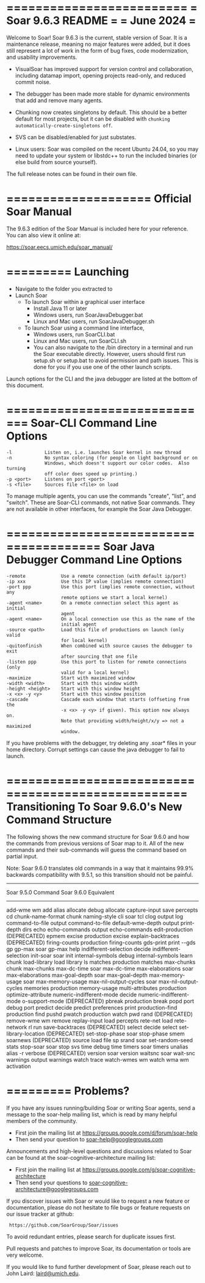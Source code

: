 =========================
=    Soar 9.6.3 README  =
=      June  2024    =
=========================

Welcome to Soar!  Soar 9.6.3 is the current, stable version of Soar. It is a maintenance release, meaning no major features were added, but it does still represent a lot of work in the form of bug fixes, code modernization, and usability improvements.

* VisualSoar has improved support for version control and collaboration, including datamap import, opening projects read-only, and reduced commit noise.

* The debugger has been made more stable for dynamic environments that add and remove many agents.

* Chunking now creates singletons by default. This should be a better default for most projects, but it can
be disabled with `chunking automatically-create-singletons off`.

* SVS can be disabled/enabled for just substates.

* Linux users: Soar was compiled on the recent Ubuntu 24.04, so you may need to update your system or libstdc++ to run the included binaries (or else build from source yourself).

The full release notes can be found in their own file.

====================
Official Soar Manual
====================

The 9.6.3 edition of the Soar Manual is included here for your reference. You can also view it online at:

https://soar.eecs.umich.edu/soar_manual/

=========
Launching
=========

- Navigate to the folder you extracted to
- Launch Soar
  - To launch Soar within a graphical user interface
    - Install Java 11 or later
    - Windows users, run SoarJavaDebugger.bat
    - Linux and Mac users, run SoarJavaDebugger.sh
  - To launch Soar using a command line interface,
    - Windows users, run SoarCLI.bat
    - Linux and Mac users, run SoarCLI.sh
    - You can also navigate to the /bin directory in a terminal and run the Soar executable directly. However, users should first run setup.sh or setup.bat to avoid permission and path issues. This is done for you if you use one of the other launch scripts.

Launch options for the CLI and the java debugger are listed at the bottom of this document.

=============================
Soar-CLI Command Line Options
=============================
    -l            Listen on, i.e. launches Soar kernel in new thread
    -n            No syntax coloring (for people on light background or on
                  Windows, which doesn't support our color codes.  Also turning
                  off color does speed up printing.)
    -p <port>     Listens on port <port>
    -s <file>     Sources file <file> on load

To manage multiple agents, you can use the commands "create", "list", and
"switch".  These are Soar-CLI commands, not native Soar commands.  They are
not available in other interfaces, for example the Soar Java Debugger.

=======================================
Soar Java Debugger Command Line Options
=======================================
    -remote             Use a remote connection (with default ip/port)
    -ip xxx             Use this IP value (implies remote connection)
    -port ppp           Use this port (implies remote connection, without any
                        remote options we start a local kernel)
    -agent <name>       On a remote connection select this agent as initial
                        agent
    -agent <name>       On a local connection use this as the name of the
                        initial agent
    -source <path>      Load this file of productions on launch (only valid
                        for local kernel)
    -quitonfinish       When combined with source causes the debugger to exit
                        after sourcing that one file
    -listen ppp         Use this port to listen for remote connections (only
                        valid for a local kernel)
    -maximize           Start with maximized window
    -width <width>      Start with this window width
    -height <height>    Start with this window height
    -x <x> -y <y>       Start with this window position
    -cascade            Cascade each window that starts (offseting from the
                        -x <x> -y <y> if given). This option now always on.
                        Note that providing width/height/x/y => not a maximized
                        window.

If you have problems with the debugger, try deleting any .soar* files in your
home directory.  Corrupt settings can cause the java debugger to fail to launch.

===================================================
Transitioning To Soar 9.6.0's New Command Structure
===================================================

The following shows the new command structure for Soar 9.6.0 and how the
commands from previous versions of Soar map to it. All of the new commands
and their sub-commands will guess the command based on partial input.

Note:  Soar 9.6.0 translates old commands in a way that it maintains 99.9%
       backwards compatibility with 9.5.1, so this transition should not be
       painful.

------------------                  ---------------------
Soar 9.5.0 Command                  Soar 9.6.0 Equivalent
------------------                  ---------------------
add-wme                             wm add
alias
allocate                            debug allocate
capture-input                       save percepts
cd
chunk-name-format                   chunk naming-style
cli                                 soar tcl
clog                                output log
command-to-file                     output command-to-file
default-wme-depth                   output print-depth
dirs
echo
echo-commands                       output echo-commands
edit-production                     (DEPRECATED)
epmem
excise                              production excise
explain-backtraces                  (DEPRECATED)
firing-counts                       production firing-counts
gds-print                           print --gds
gp
gp-max                              soar gp-max
help
indifferent-selection               decide indifferent-selection
init-soar                           soar init
internal-symbols                    debug internal-symbols
learn                               chunk
load-library                        load library
ls
matches                             production matches
max-chunks                          chunk max-chunks
max-dc-time                         soar max-dc-time
max-elaborations                    soar max-elaborations
max-goal-depth                      soar max-goal-depth
max-memory-usage                    soar max-memory-usage
max-nil-output-cycles               soar max-nil-output-cycles
memories                            production memory-usage
multi-attributes                    production optimize-attribute
numeric-indifferent-mode            decide numeric-indifferent-mode
o-support-mode                      (DEPRECATED)
pbreak                              production break
popd
port                                debug port
predict                             decide predict
preferences
print
production-find                     production find
pushd
pwatch                              production watch
pwd
rand                                (DEPRECATED)
remove-wme                          wm remove
replay-input                        load percepts
rete-net                            load rete-network
rl
run
save-backtraces                     (DEPRECATED)
select                              decide select
set-library-location                (DEPRECATED)
set-stop-phase                      soar stop-phase
smem
soarnews                            (DEPRECATED)
source                              load file
sp
srand                               soar set-random-seed
stats
stop-soar                           soar stop
svs
time                                debug time
timers                              soar timers
unalias                             alias -r
verbose                             (DEPRECATED)
version                             soar version
waitsnc                             soar wait-snc
warnings                            output warnings
watch                               trace
watch-wmes                          wm watch
wma                                 wm activation


=========
Problems?
=========

If you have any issues running/building Soar or writing Soar agents, send a message to the soar-help mailing list, which is
read by many helpful members of the community.

- First join the mailing list at https://groups.google.com/d/forum/soar-help
- Then send your question to soar-help@googlegroups.com

Announcements and high-level questions and discussions related to Soar can be found at the soar-cognitive-architecture mailing list:

- First join the mailing list at https://groups.google.com/g/soar-cognitive-architecture
- Then send your questions to soar-cognitive-architecture@googlegroups.com

If you discover issues with Soar or would like to request a new feature or documentation,
please do not hesitate to file bugs or feature requests on our issue tracker at github:

     https://github.com/SoarGroup/Soar/issues

To avoid redundant entries, please search for duplicate issues first.

Pull requests and patches to improve Soar, its documentation or tools are very welcome.

If you would like to fund further development of Soar, please reach out to John Laird:
[laird@umich.edu](mailto:laird@umich.edu).
